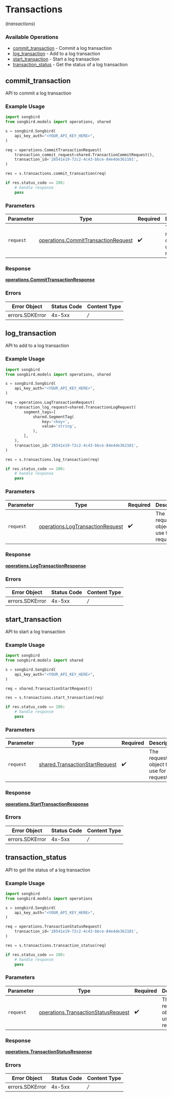 # Transactions
(*transactions*)

### Available Operations

* [commit_transaction](#commit_transaction) - Commit a log transaction
* [log_transaction](#log_transaction) - Add to a log transaction
* [start_transaction](#start_transaction) - Start a log transaction
* [transaction_status](#transaction_status) - Get the status of a log transaction

## commit_transaction

API to commit a log transaction

### Example Usage

```python
import songbird
from songbird.models import operations, shared

s = songbird.Songbird(
    api_key_auth="<YOUR_API_KEY_HERE>",
)

req = operations.CommitTransactionRequest(
    transaction_commit_request=shared.TransactionCommitRequest(),
    transaction_id='28541e19-72c2-4c43-bbce-84e4de362101',
)

res = s.transactions.commit_transaction(req)

if res.status_code == 200:
    # handle response
    pass
```

### Parameters

| Parameter                                                                                  | Type                                                                                       | Required                                                                                   | Description                                                                                |
| ------------------------------------------------------------------------------------------ | ------------------------------------------------------------------------------------------ | ------------------------------------------------------------------------------------------ | ------------------------------------------------------------------------------------------ |
| `request`                                                                                  | [operations.CommitTransactionRequest](../../models/operations/committransactionrequest.md) | :heavy_check_mark:                                                                         | The request object to use for the request.                                                 |


### Response

**[operations.CommitTransactionResponse](../../models/operations/committransactionresponse.md)**
### Errors

| Error Object    | Status Code     | Content Type    |
| --------------- | --------------- | --------------- |
| errors.SDKError | 4x-5xx          | */*             |

## log_transaction

API to add to a log transaction

### Example Usage

```python
import songbird
from songbird.models import operations, shared

s = songbird.Songbird(
    api_key_auth="<YOUR_API_KEY_HERE>",
)

req = operations.LogTransactionRequest(
    transaction_log_request=shared.TransactionLogRequest(
        segment_tags=[
            shared.SegmentTag(
                key='<key>',
                value='string',
            ),
        ],
    ),
    transaction_id='28541e19-72c2-4c43-bbce-84e4de362101',
)

res = s.transactions.log_transaction(req)

if res.status_code == 200:
    # handle response
    pass
```

### Parameters

| Parameter                                                                            | Type                                                                                 | Required                                                                             | Description                                                                          |
| ------------------------------------------------------------------------------------ | ------------------------------------------------------------------------------------ | ------------------------------------------------------------------------------------ | ------------------------------------------------------------------------------------ |
| `request`                                                                            | [operations.LogTransactionRequest](../../models/operations/logtransactionrequest.md) | :heavy_check_mark:                                                                   | The request object to use for the request.                                           |


### Response

**[operations.LogTransactionResponse](../../models/operations/logtransactionresponse.md)**
### Errors

| Error Object    | Status Code     | Content Type    |
| --------------- | --------------- | --------------- |
| errors.SDKError | 4x-5xx          | */*             |

## start_transaction

API to start a log transaction

### Example Usage

```python
import songbird
from songbird.models import shared

s = songbird.Songbird(
    api_key_auth="<YOUR_API_KEY_HERE>",
)

req = shared.TransactionStartRequest()

res = s.transactions.start_transaction(req)

if res.status_code == 200:
    # handle response
    pass
```

### Parameters

| Parameter                                                                        | Type                                                                             | Required                                                                         | Description                                                                      |
| -------------------------------------------------------------------------------- | -------------------------------------------------------------------------------- | -------------------------------------------------------------------------------- | -------------------------------------------------------------------------------- |
| `request`                                                                        | [shared.TransactionStartRequest](../../models/shared/transactionstartrequest.md) | :heavy_check_mark:                                                               | The request object to use for the request.                                       |


### Response

**[operations.StartTransactionResponse](../../models/operations/starttransactionresponse.md)**
### Errors

| Error Object    | Status Code     | Content Type    |
| --------------- | --------------- | --------------- |
| errors.SDKError | 4x-5xx          | */*             |

## transaction_status

API to get the status of a log transaction

### Example Usage

```python
import songbird
from songbird.models import operations

s = songbird.Songbird(
    api_key_auth="<YOUR_API_KEY_HERE>",
)

req = operations.TransactionStatusRequest(
    transaction_id='28541e19-72c2-4c43-bbce-84e4de362101',
)

res = s.transactions.transaction_status(req)

if res.status_code == 200:
    # handle response
    pass
```

### Parameters

| Parameter                                                                                  | Type                                                                                       | Required                                                                                   | Description                                                                                |
| ------------------------------------------------------------------------------------------ | ------------------------------------------------------------------------------------------ | ------------------------------------------------------------------------------------------ | ------------------------------------------------------------------------------------------ |
| `request`                                                                                  | [operations.TransactionStatusRequest](../../models/operations/transactionstatusrequest.md) | :heavy_check_mark:                                                                         | The request object to use for the request.                                                 |


### Response

**[operations.TransactionStatusResponse](../../models/operations/transactionstatusresponse.md)**
### Errors

| Error Object    | Status Code     | Content Type    |
| --------------- | --------------- | --------------- |
| errors.SDKError | 4x-5xx          | */*             |
